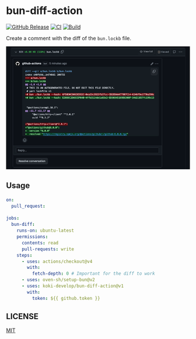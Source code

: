 # bun-diff-action

[![GitHub Release](https://img.shields.io/github/v/release/koki-develop/bun-diff-action)](https://github.com/koki-develop/bun-diff-action/releases/latest)
[![CI](https://img.shields.io/github/actions/workflow/status/koki-develop/bun-diff-action/ci.yml?branch=main&logo=github&style=flat&label=ci)](https://github.com/koki-develop/bun-diff-action/actions/workflows/ci.yml)
[![Build](https://img.shields.io/github/actions/workflow/status/koki-develop/bun-diff-action/build.yml?branch=main&logo=github&style=flat&label=build)](https://github.com/koki-develop/bun-diff-action/actions/workflows/build.yml)

Create a comment with the diff of the `bun.lockb` file.

![](./assets/screenshot.png)

## Usage

```yaml
on:
  pull_request:

jobs:
  bun-diff:
    runs-on: ubuntu-latest
    permissions:
      contents: read
      pull-requests: write
    steps:
      - uses: actions/checkout@v4
        with:
          fetch-depth: 0 # Important for the diff to work
      - uses: oven-sh/setup-bun@v2
      - uses: koki-develop/bun-diff-action@v1
        with:
          token: ${{ github.token }}
```

## LICENSE

[MIT](./LICENSE)
